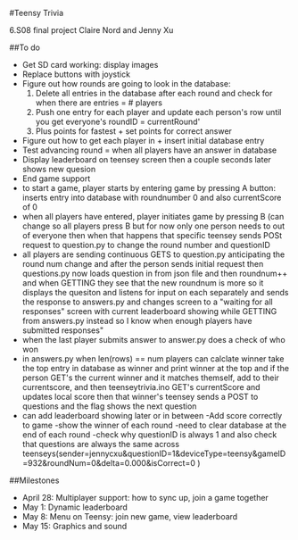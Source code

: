 #Teensy Trivia

6.S08 final project
Claire Nord and Jenny Xu

##To do
- Get SD card working: display images
- Replace buttons with joystick
- Figure out how rounds are going to look in the database: 
    1. Delete all entries in the database after each round and check for when there are entries = # players
    2. Push one entry for each player and update each person's row until you get everyone's roundID = currentRound'
    3. Plus points for fastest + set points for correct answer
- Figure out how to get each player in + insert initial database entry
- Test advancing round = when all players have an answer in database 
- Display leaderboard on teensey screen then a couple seconds later shows new quesion
- End game support
- to start a game, player starts by entering game by pressing A button: inserts entry into database with roundnumber 0 and also currentScore of 0
- when all players have entered, player initiates game by pressing B (can change so all players press B but for now only one person needs to out of everyone then when that happens that specific teensey sends POSt request to question.py to change the round number and questionID
- all players are sending continuous GETS to question.py anticipating the round num change and after the person sends initial request then questions.py now loads question in from json file and then roundnum++ and when GETTING they see that the new roundnum is more so it displays the quesiton and listens for input on each separately and sends the response to answers.py and changes screen to a "waiting for all responses" screen with current leaderboard showing while GETTING from answers.py instead so I know when enough players have submitted responses"
- when the last player submits answer to answer.py does a check of who won
- in answers.py when len(rows) == num players can calclate winner take the top entry in database as winner and print winner at the top and if the person GET's the current winner and it matches themself, add to their currentscore, and then teenseytrivia.ino GET's currentScore and updates local score then that winner's teensey sends a POST to questions and the flag shows the next question 
- can add leaderboard showing later or in between
-Add score correctly to game
-show the winner of each round
-need to clear database at the end of each round
-check why questionID is always 1 and also check that questions are always the same across teenseys(sender=jennycxu&questionID=1&deviceType=teensy&gameID=932&roundNum=0&delta=0.000&isCorrect=0
)

##Milestones
- April 28: Multiplayer support: how to sync up, join a game together
- May 1: Dynamic leaderboard
- May 8: Menu on Teensy: join new game, view leaderboard
- May 15: Graphics and sound
